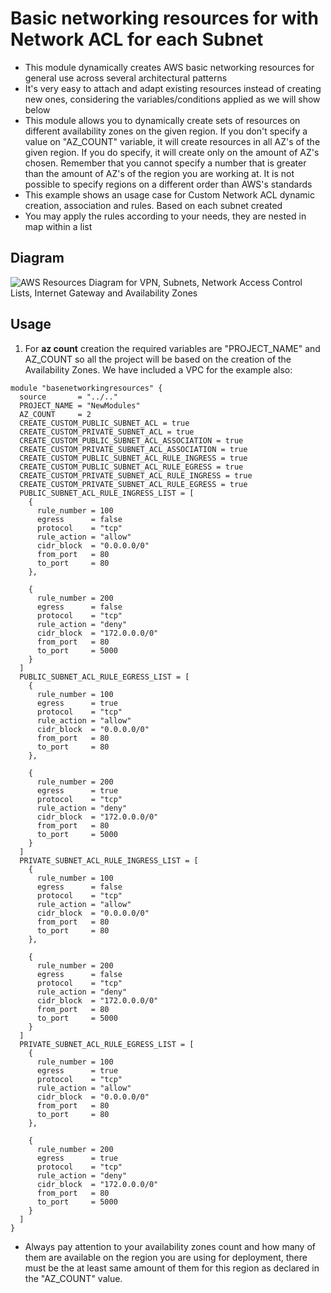 # Basic networking resources for with Network ACL for each Subnet

* This module dynamically creates AWS basic networking resources for general use across several architectural patterns
* It's very easy to attach and adapt existing resources instead of creating new ones, considering the variables/conditions applied as we will show below
* This module allows you to dynamically create sets of resources on different availability zones on the given region. If you don't specify a value on "AZ_COUNT" variable, it will create resources in all AZ's of the given region. If you do specify, it will create only on the amount of AZ's chosen. Remember that you cannot specify a number that is greater than the amount of AZ's of the region you are working at. It is not possible to specify regions on a different order than AWS's standards
* This example shows an usage case for Custom Network ACL dynamic creation, association and rules. Based on each subnet created
* You may apply the rules according to your needs, they are nested in map within a list

## Diagram

![AWS Resources Diagram for VPN, Subnets, Network Access Control Lists, Internet Gateway and Availability Zones](https://user-images.githubusercontent.com/106110465/197301881-87f1bc11-871e-4f51-860d-93f541cbb4de.png "Basic Networking Infrastructure")

## Usage

1. For <b>az count</b> creation the required variables are "PROJECT_NAME" and AZ_COUNT so all the project will be based on the creation of the Availability Zones. We have included a VPC for the example also:

```hcl
module "basenetworkingresources" {
  source       = "../.."
  PROJECT_NAME = "NewModules"
  AZ_COUNT     = 2
  CREATE_CUSTOM_PUBLIC_SUBNET_ACL = true
  CREATE_CUSTOM_PRIVATE_SUBNET_ACL = true
  CREATE_CUSTOM_PUBLIC_SUBNET_ACL_ASSOCIATION = true
  CREATE_CUSTOM_PRIVATE_SUBNET_ACL_ASSOCIATION = true
  CREATE_CUSTOM_PUBLIC_SUBNET_ACL_RULE_INGRESS = true
  CREATE_CUSTOM_PUBLIC_SUBNET_ACL_RULE_EGRESS = true
  CREATE_CUSTOM_PRIVATE_SUBNET_ACL_RULE_INGRESS = true
  CREATE_CUSTOM_PRIVATE_SUBNET_ACL_RULE_EGRESS = true
  PUBLIC_SUBNET_ACL_RULE_INGRESS_LIST = [
    {
      rule_number = 100
      egress      = false
      protocol    = "tcp"
      rule_action = "allow"
      cidr_block  = "0.0.0.0/0"
      from_port   = 80
      to_port     = 80
    },

    {
      rule_number = 200
      egress      = false
      protocol    = "tcp"
      rule_action = "deny"
      cidr_block  = "172.0.0.0/0"
      from_port   = 80
      to_port     = 5000
    }
  ]
  PUBLIC_SUBNET_ACL_RULE_EGRESS_LIST = [
    {
      rule_number = 100
      egress      = true
      protocol    = "tcp"
      rule_action = "allow"
      cidr_block  = "0.0.0.0/0"
      from_port   = 80
      to_port     = 80
    },

    {
      rule_number = 200
      egress      = true
      protocol    = "tcp"
      rule_action = "deny"
      cidr_block  = "172.0.0.0/0"
      from_port   = 80
      to_port     = 5000
    }
  ]
  PRIVATE_SUBNET_ACL_RULE_INGRESS_LIST = [
    {
      rule_number = 100
      egress      = false
      protocol    = "tcp"
      rule_action = "allow"
      cidr_block  = "0.0.0.0/0"
      from_port   = 80
      to_port     = 80
    },

    {
      rule_number = 200
      egress      = false
      protocol    = "tcp"
      rule_action = "deny"
      cidr_block  = "172.0.0.0/0"
      from_port   = 80
      to_port     = 5000
    }
  ]
  PRIVATE_SUBNET_ACL_RULE_EGRESS_LIST = [
    {
      rule_number = 100
      egress      = true
      protocol    = "tcp"
      rule_action = "allow"
      cidr_block  = "0.0.0.0/0"
      from_port   = 80
      to_port     = 80
    },

    {
      rule_number = 200
      egress      = true
      protocol    = "tcp"
      rule_action = "deny"
      cidr_block  = "172.0.0.0/0"
      from_port   = 80
      to_port     = 5000
    }
  ]
}
```
* Always pay attention to your availability zones count and how many of them are available on the region you are using for deployment, there must be the at least same amount of them for this region as declared in the "AZ_COUNT" value.